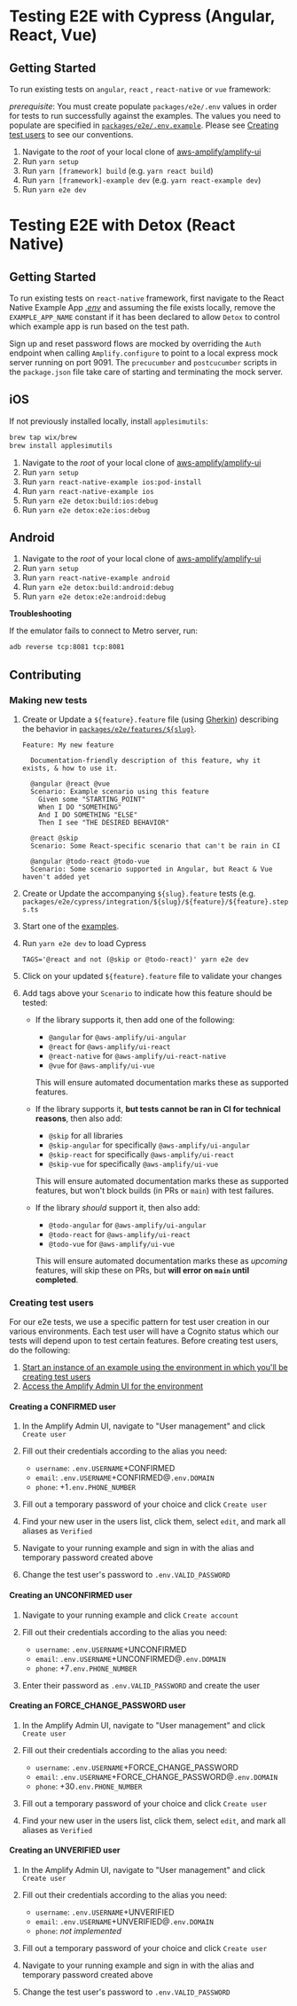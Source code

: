 # Testing E2E with Cypress (Angular, React, Vue)

## Getting Started

To run existing tests on `angular`, `react` , `react-native` or `vue` framework:

_prerequisite_: You must create populate `packages/e2e/.env` values in order for tests to run successfully against the examples. The values you need to populate are specified in [`packages/e2e/.env.example`](./.env.example). Please see [Creating test users](#creating-test-users) to see our conventions.

1. Navigate to the _root_ of your local clone of [aws-amplify/amplify-ui](https://github.com/aws-amplify/amplify-ui)
1. Run `yarn setup`
1. Run `yarn [framework] build` (e.g. `yarn react build`)
1. Run `yarn [framework]-example dev` (e.g. `yarn react-example dev`)
1. Run `yarn e2e dev`

# Testing E2E with Detox (React Native)

## Getting Started

To run existing tests on `react-native` framework, first navigate to the React Native Example App [_.env_](../../examples/react-native/.env) and assuming the file exists locally, remove the `EXAMPLE_APP_NAME` constant if it has been declared to allow `Detox` to control which example app is run based on the test path.

Sign up and reset password flows are mocked by overriding the `Auth` endpoint when calling `Amplify.configure` to point to a local express mock server running on port 9091. The `precucumber` and `postcucumber` scripts in the `package.json` file take care of starting and terminating the mock server.

## iOS

If not previously installed locally, install `applesimutils`:

```sh
brew tap wix/brew
brew install applesimutils
```

1. Navigate to the _root_ of your local clone of [aws-amplify/amplify-ui](https://github.com/aws-amplify/amplify-ui)
1. Run `yarn setup`
1. Run `yarn react-native-example ios:pod-install`
1. Run `yarn react-native-example ios`
1. Run `yarn e2e detox:build:ios:debug`
1. Run `yarn e2e detox:e2e:ios:debug`

## Android

1. Navigate to the _root_ of your local clone of [aws-amplify/amplify-ui](https://github.com/aws-amplify/amplify-ui)
1. Run `yarn setup`
1. Run `yarn react-native-example android`
1. Run `yarn e2e detox:build:android:debug`
1. Run `yarn e2e detox:e2e:android:debug`

**Troubleshooting**

If the emulator fails to connect to Metro server, run:

```bash
adb reverse tcp:8081 tcp:8081
```

## Contributing

### Making new tests

1. Create or Update a `${feature}.feature` file (using [Gherkin](https://cucumber.io/docs/gherkin/reference/)) describing the behavior in [`packages/e2e/features/${slug}`](packages/e2e/features).

   ```gherkin
   Feature: My new feature

     Documentation-friendly description of this feature, why it exists, & how to use it.

     @angular @react @vue
     Scenario: Example scenario using this feature
       Given some "STARTING_POINT"
       When I DO "SOMETHING"
       And I DO SOMETHING "ELSE"
       Then I see "THE DESIRED BEHAVIOR"

     @react @skip
     Scenario: Some React-specific scenario that can't be rain in CI

     @angular @todo-react @todo-vue
     Scenario: Some scenario supported in Angular, but React & Vue haven't added yet
   ```

1. Create or Update the accompanying `${slug}.feature` tests (e.g. `packages/e2e/cypress/integration/${slug}/${feature}/${feature}.steps.ts`
1. Start one of the [examples](examples).
1. Run `yarn e2e dev` to load Cypress

   ```shell
   TAGS='@react and not (@skip or @todo-react)' yarn e2e dev
   ```

1. Click on your updated `${feature}.feature` file to validate your changes
1. Add tags above your `Scenario` to indicate how this feature should be tested:

   - If the library supports it, then add one of the following:

     - `@angular` for `@aws-amplify/ui-angular`
     - `@react` for `@aws-amplify/ui-react`
     - `@react-native` for `@aws-amplify/ui-react-native`
     - `@vue` for `@aws-amplify/ui-vue`

     This will ensure automated documentation marks these as supported features.

   - If the library supports it, **but tests cannot be ran in CI for technical reasons**, then also add:

     - `@skip` for all libraries
     - `@skip-angular` for specifically `@aws-amplify/ui-angular`
     - `@skip-react` for specifically `@aws-amplify/ui-react`
     - `@skip-vue` for specifically `@aws-amplify/ui-vue`

     This will ensure automated documentation marks these as supported features, but won't block builds (in PRs or `main`) with test failures.

   - If the library _should_ support it, then also add:

     - `@todo-angular` for `@aws-amplify/ui-angular`
     - `@todo-react` for `@aws-amplify/ui-react`
     - `@todo-vue` for `@aws-amplify/ui-vue`

     This will ensure automated documentation marks these as _upcoming_ features, will skip these on PRs, but **will error on `main` until completed**.

### Creating test users

For our e2e tests, we use a specific pattern for test user creation in our various environments. Each test user will have a Cognito status which our tests will depend upon to test certain features. Before creating test users, do the following:

1. [Start an instance of an example using the environment in which you'll be creating test users](../../examples/README.md)
2. [Access the Amplify Admin UI for the environment](../../environments/README.md)

#### Creating a CONFIRMED user

1. In the Amplify Admin UI, navigate to "User management" and click `Create user`
2. Fill out their credentials according to the alias you need:

   - `username`: `.env.USERNAME`+CONFIRMED
   - `email`: `.env.USERNAME`+CONFIRMED@`.env.DOMAIN`
   - `phone`: +1`.env.PHONE_NUMBER`

3. Fill out a temporary password of your choice and click `Create user`
4. Find your new user in the users list, click them, select `edit`, and mark all aliases as `Verified`
5. Navigate to your running example and sign in with the alias and temporary password created above
6. Change the test user's password to `.env.VALID_PASSWORD`

#### Creating an UNCONFIRMED user

1. Navigate to your running example and click `Create account`
2. Fill out their credentials according to the alias you need:

   - `username`: `.env.USERNAME`+UNCONFIRMED
   - `email`: `.env.USERNAME`+UNCONFIRMED@`.env.DOMAIN`
   - `phone`: +7`.env.PHONE_NUMBER`

3. Enter their password as `.env.VALID_PASSWORD` and create the user

#### Creating an FORCE_CHANGE_PASSWORD user

1. In the Amplify Admin UI, navigate to "User management" and click `Create user`
2. Fill out their credentials according to the alias you need:

   - `username`: `.env.USERNAME`+FORCE_CHANGE_PASSWORD
   - `email`: `.env.USERNAME`+FORCE_CHANGE_PASSWORD@`.env.DOMAIN`
   - `phone`: +30`.env.PHONE_NUMBER`

3. Fill out a temporary password of your choice and click `Create user`
4. Find your new user in the users list, click them, select `edit`, and mark all aliases as `Verified`

#### Creating an UNVERIFIED user

1. In the Amplify Admin UI, navigate to "User management" and click `Create user`
2. Fill out their credentials according to the alias you need:

   - `username`: `.env.USERNAME`+UNVERIFIED
   - `email`: `.env.USERNAME`+UNVERIFIED@`.env.DOMAIN`
   - `phone`: _not implemented_

3. Fill out a temporary password of your choice and click `Create user`
4. Navigate to your running example and sign in with the alias and temporary password created above
5. Change the test user's password to `.env.VALID_PASSWORD`
